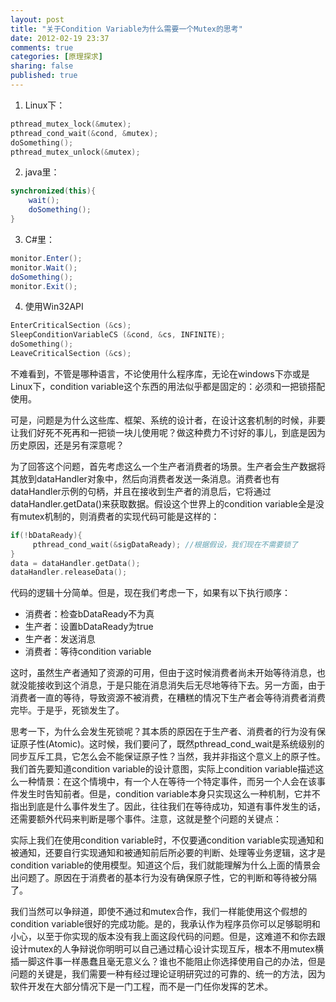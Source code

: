 ```yaml
---
layout: post
title: "关于Condition Variable为什么需要一个Mutex的思考"
date: 2012-02-19 23:37
comments: true
categories: [原理探求]
sharing: false
published: true
---
```

1. Linux下：

``` c
pthread_mutex_lock(&mutex);
pthread_cond_wait(&cond, &mutex);
doSomething();
pthread_mutex_unlock(&mutex);
```

<!-- more -->

2. java里：

``` java
synchronized(this){
    wait();
    doSomething();
}
```

3. C#里：

``` c#
monitor.Enter();
monitor.Wait();
doSomething();
monitor.Exit();
```

4. 使用Win32API

``` c
EnterCriticalSection (&cs);
SleepConditionVariableCS (&cond, &cs, INFINITE);
doSomething();
LeaveCriticalSection (&cs);
```

不难看到，不管是哪种语言，不论使用什么程序库，无论在windows下亦或是Linux下，condition variable这个东西的用法似乎都是固定的：必须和一把锁搭配使用。

可是，问题是为什么这些库、框架、系统的设计者，在设计这套机制的时候，非要让我们好死不死再和一把锁一块儿使用呢？做这种费力不讨好的事儿，到底是因为历史原因，还是另有深意呢？

为了回答这个问题，首先考虑这么一个生产者消费者的场景。生产者会生产数据将其放到dataHandler对象中，然后向消费者发送一条消息。消费者也有dataHandler示例的句柄，并且在接收到生产者的消息后，它将通过dataHandler.getData()来获取数据。假设这个世界上的condition variable全是没有mutex机制的，则消费者的实现代码可能是这样的：

``` c
if(!bDataReady){
     pthread_cond_wait(&sigDataReady); //根据假设，我们现在不需要锁了
}
data = dataHandler.getData();
dataHandler.releaseData();
```

代码的逻辑十分简单。但是，现在我们考虑一下，如果有以下执行顺序：

- 消费者：检查bDataReady不为真
- 生产者：设置bDataReady为true
- 生产者：发送消息
- 消费者：等待condition variable

这时，虽然生产者通知了资源的可用，但由于这时候消费者尚未开始等待消息，也就没能接收到这个消息，于是只能在消息消失后无尽地等待下去。另一方面，由于消费者一直的等待，导致资源不被消费，在糟糕的情况下生产者会等待消费者消费完毕。于是乎，死锁发生了。

思考一下，为什么会发生死锁呢？其本质的原因在于生产者、消费者的行为没有保证原子性(Atomic)。这时候，我们要问了，既然pthread_cond_wait是系统级别的同步互斥工具，它怎么会不能保证原子性？当然，我并非指这个意义上的原子性。我们首先要知道condition variable的设计意图，实际上condition variable描述这么一种情景：在这个情境中，有一个人在等待一个特定事件，而另一个人会在该事件发生时告知前者。但是，condition variable本身只实现这么一种机制，它并不指出到底是什么事件发生了。因此，往往我们在等待成功，知道有事件发生的话，还需要额外代码来判断是哪个事件。注意，这就是整个问题的关键点：

实际上我们在使用condition variable时，不仅要通condition variable实现通知和被通知，还要自行实现通知和被通知前后所必要的判断、处理等业务逻辑，这才是condition variable的使用模型。知道这个后，我们就能理解为什么上面的情景会出问题了。原因在于消费者的基本行为没有确保原子性，它的判断和等待被分隔了。

我们当然可以争辩道，即使不通过和mutex合作，我们一样能使用这个假想的condition variable很好的完成功能。是的，我承认作为程序员你可以足够聪明和小心，以至于你实现的版本没有我上面这段代码的问题。但是，这难道不和你去跟设计mutex的人争辩说你明明可以自己通过精心设计实现互斥，根本不用mutex横插一脚这件事一样愚蠢且毫无意义么？谁也不能阻止你选择使用自己的办法，但是问题的关键是，我们需要一种有经过理论证明研究过的可靠的、统一的方法，因为软件开发在大部分情况下是一门工程，而不是一门任你发挥的艺术。
